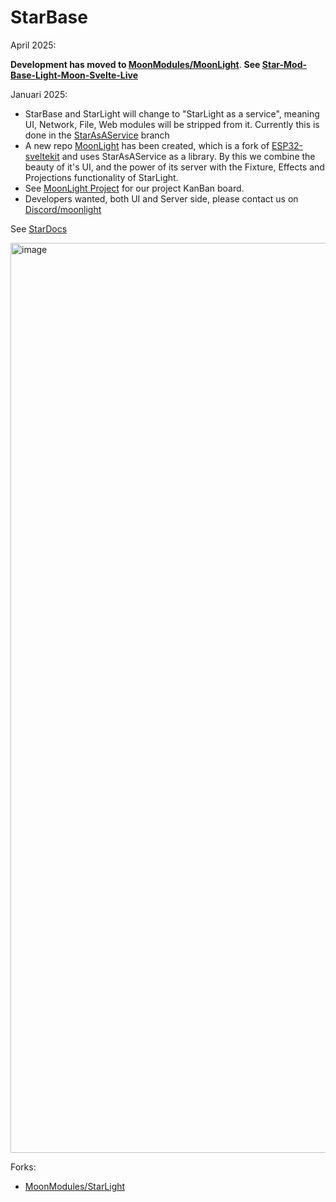 # StarBase

April 2025: 

**Development has moved to [MoonModules/MoonLight](https://github.com/MoonModules/MoonLight)**. 
**See [Star-Mod-Base-Light-Moon-Svelte-Live](https://moonmodules.org/Star-Mod-Base-Light-Moon-Svelte-Live)**

Januari 2025: 

* StarBase and StarLight will change to "StarLight as a service", meaning UI, Network, File, Web modules will be stripped from it. Currently this is done in the [StarAsAService](https://github.com/MoonModules/StarLight/tree/StarAsAService) branch
* A new repo [MoonLight](https://github.com/MoonModules/MoonLight) has been created, which is a fork of [ESP32-sveltekit](https://github.com/theelims/ESP32-sveltekit) and uses StarAsAService as a library. By this we combine the beauty of it's UI, and the power of its server with the Fixture, Effects and Projections functionality of StarLight.
* See [MoonLight Project](https://github.com/users/ewowi/projects/2) for our project KanBan board.
* Developers wanted, both UI and Server side, please contact us on [Discord/moonlight](https://discord.gg/TC8NSUSCdV)

See [StarDocs](https://ewowi.github.io/StarDocs/)

<img width="1456" alt="image" src="https://github.com/ewowi/StarBase/assets/138451817/e29cfed8-59b2-4abb-82e4-c26bbec4cde2">

Forks:

* [MoonModules/StarLight](https://github.com/MoonModules/StarLight)

